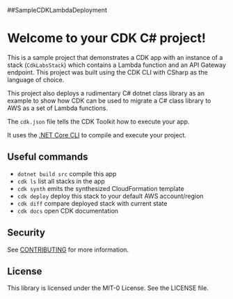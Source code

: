 ##SampleCDKLambdaDeployment

# Welcome to your CDK C# project!

This is a sample project that demonstrates a CDK app with an instance of a stack (`CdkLabsStack`)
which contains a Lambda function and an API Gateway endpoint. This project was built using the CDK CLI with CSharp as the language of choice.

This project also deploys a rudimentary C# dotnet class library as an example to show how CDK can be used to migrate a C# class library to AWS 
as a set of Lambda functions. 

The `cdk.json` file tells the CDK Toolkit how to execute your app.

It uses the [.NET Core CLI](https://docs.microsoft.com/dotnet/articles/core/) to compile and execute your project.

## Useful commands

* `dotnet build src` compile this app
* `cdk ls`           list all stacks in the app
* `cdk synth`       emits the synthesized CloudFormation template
* `cdk deploy`      deploy this stack to your default AWS account/region
* `cdk diff`        compare deployed stack with current state
* `cdk docs`        open CDK documentation


## Security

See [CONTRIBUTING](CONTRIBUTING.md#security-issue-notifications) for more information.

## License

This library is licensed under the MIT-0 License. See the LICENSE file.

